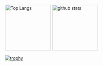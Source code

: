 <p align="left"> 
  <img alt="Top Langs" height="150px" src="https://github-readme-stats.vercel.app/api/top-langs/?username=yoshihiro1909&layout=compact&count_private=true&show_icons=true&theme=onedark" />
  <img alt="github stats" height="150px" src="https://github-readme-stats.vercel.app/api?username=yoshihiro1909&count_private=true&show_icons=true&show_icons=true&theme=onedark" />
</p>

[![trophy](https://github-profile-trophy.vercel.app/?username=yoshihiro1909&theme=onedark&column=7
)](https://github.com/ryo-ma/github-profile-trophy)
